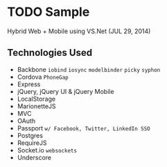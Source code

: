 # TODO Sample

Hybrid Web + Mobile using VS.Net (JUL 29, 2014)

## Technologies Used

- Backbone `iobind` `iosync` `modelbinder` `picky` `syphon`
- Cordova `PhoneGap`
- Express
- jQuery, jQuery UI & jQuery Mobile
- LocalStorage
- MarionetteJS
- MVC
- OAuth
- Passport `w/ Facebook, Twitter, LinkedIn SSO`
- Postgres
- RequireJS
- Socket.io `websockets`
- Underscore

